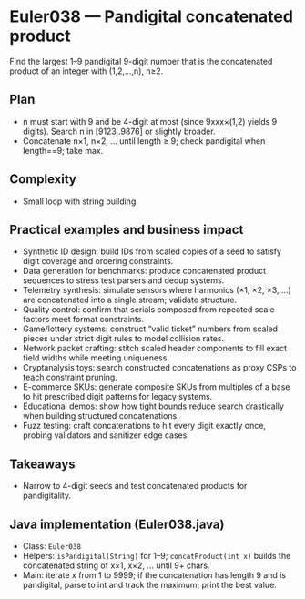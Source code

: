 # Euler038 — Pandigital concatenated product

Find the largest 1–9 pandigital 9-digit number that is the concatenated product of an integer with (1,2,...,n), n≥2.

## Plan

- n must start with 9 and be 4-digit at most (since 9xxx×(1,2) yields 9 digits). Search n in [9123..9876] or slightly broader.
- Concatenate n×1, n×2, ... until length ≥ 9; check pandigital when length==9; take max.

## Complexity
- Small loop with string building.

## Practical examples and business impact

- Synthetic ID design: build IDs from scaled copies of a seed to satisfy digit coverage and ordering constraints.
- Data generation for benchmarks: produce concatenated product sequences to stress test parsers and dedup systems.
- Telemetry synthesis: simulate sensors where harmonics (×1, ×2, ×3, …) are concatenated into a single stream; validate structure.
- Quality control: confirm that serials composed from repeated scale factors meet format constraints.
- Game/lottery systems: construct “valid ticket” numbers from scaled pieces under strict digit rules to model collision rates.
- Network packet crafting: stitch scaled header components to fill exact field widths while meeting uniqueness.
- Cryptanalysis toys: search constructed concatenations as proxy CSPs to teach constraint pruning.
- E-commerce SKUs: generate composite SKUs from multiples of a base to hit prescribed digit patterns for legacy systems.
- Educational demos: show how tight bounds reduce search drastically when building structured concatenations.
- Fuzz testing: craft concatenations to hit every digit exactly once, probing validators and sanitizer edge cases.

## Takeaways
- Narrow to 4-digit seeds and test concatenated products for pandigitality.


## Java implementation (Euler038.java)

- Class: `Euler038`
- Helpers: `isPandigital(String)` for 1–9; `concatProduct(int x)` builds the concatenated string of x×1, x×2, ... until 9+ chars.
- Main: iterate x from 1 to 9999; if the concatenation has length 9 and is pandigital, parse to int and track the maximum; print the best value.
